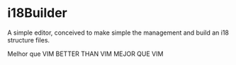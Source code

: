 # i18Builder
A simple editor, conceived to make simple the management and build an i18 structure files.

Melhor que VIM
BETTER THAN VIM
MEJOR QUE VIM
